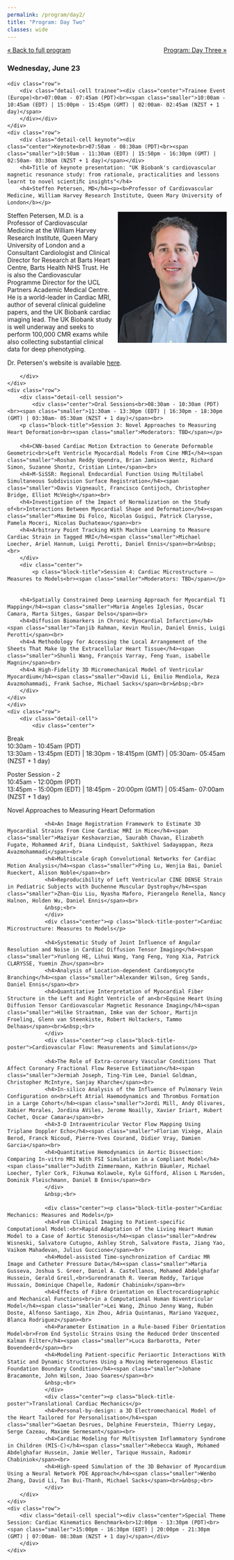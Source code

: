```yaml
---
permalink: /program/day2/
title: "Program: Day Two"
classes: wide
---
```


<a href="/program/" class="smaller">&laquo; Back to full program</a><a style="float:right;" href="/program/day3/" class="smaller">Program: Day Three &raquo;</a>
<div class="day-detail">
<h3 class="date">Wednesday, June 23</h3>

	<div class="row">
		<div class="detail-cell trainee"><div class="center">Trainee Event (Europe)<br>07:00am - 07:45am (PDT)<br><span class="smaller">10:00am - 10:45am (EDT) | 15:00pm - 15:45pm (GMT) | 02:00am- 02:45am (NZST + 1 day)</span>
		</div></div>
	</div>
	<div class="row">
		<div class="detail-cell keynote"><div class="center">Keynote<br>07:50am - 08:30am (PDT)<br><span class="smaller">10:50am - 11:30am (EDT) | 15:50pm - 16:30pm (GMT) | 02:50am- 03:30am (NZST + 1 day)</span></div>
		<h4>Title of keynote presentation: "UK Biobank's cardiovascular magnetic resonance study: from rationale, practicalities and lessons learnt to novel scientiﬁc insights"</h4>
		<h4>Steffen Petersen, MD</h4><p><b>Professor of Cardiovascular Medicine, William Harvey Research Institute, Queen Mary University of London</b></p>

<p><img align="right" src="/assets/images/SteffenPetersen.jpg" width="250" style="margin-left: 12px;">Steffen Petersen, M.D. is a Professor of Cardiovascular Medicine at the William Harvey Research Institute, Queen Mary University of London and a Consultant Cardiologist and Clinical Director for Research at Barts Heart Centre, Barts Health NHS Trust. He is also the Cardiovascular Programme Director for the UCL Partners Academic Medical Centre. He is a world-leader in Cardiac MRI, author of several clinical guideline papers, and the UK Biobank cardiac imaging lead. The UK Biobank study is well underway and seeks to perform 100,000 CMR exams while also collecting substantial clinical data for deep phenotyping. </p>
<p>Dr. Petersen's website is available <a href="https://www.qmul.ac.uk/whri/people/academic-staff/items/petersensteffen.html" target="_blank">here</a>.</p>
		
		</div>
	</div>	
	<div class="row">
		<div class="detail-cell session">
			<div class="center">Oral Sessions<br>08:30am - 10:30am (PDT)<br><span class="smaller">11:30am - 13:30pm (EDT) | 16:30pm - 18:30pm (GMT) | 03:30am- 05:30am (NZST + 1 day)</span><br>
		<p class="block-title">Session 3: Novel Approaches to Measuring Heart Deformation<br><span class="smaller">Moderators: TBD</span></p>
			
		<h4>CNN-based Cardiac Motion Extraction to Generate Deformable Geometric<br>Left Ventricle Myocardial Models From Cine MRI</h4><span class="smaller">Roshan Reddy Upendra, Brian Jamison Wentz, Richard Simon, Suzanne Shontz, Cristian Linte</span><br>
		<h4>M-SiSSR: Regional Endocardial Function Using Multilabel Simultaneous Subdivision Surface Registration</h4><span class="smaller">Davis Vigneault, Francisco Contijoch, Christopher Bridge, Elliot McVeigh</span><br>
		<h4>Investigation of the Impact of Normalization on the Study of<br>Interactions Between Myocardial Shape and Deformation</h4><span class="smaller">Maxime Di Folco, Nicolas Guigui, Patrick Clarysse, Pamela Moceri, Nicolas Duchateau</span><br>
		<h4>Arbitrary Point Tracking With Machine Learning to Measure Cardiac Strain in Tagged MRI</h4><span class="smaller">Michael Loecher, Ariel Hannum, Luigi Perotti, Daniel Ennis</span><br>&nbsp;<br>
		</div>
		<div class="center">
			<p class="block-title">Session 4: Cardiac Microstructure – Measures to Models<br><span class="smaller">Moderators: TBD</span></p>
		

		<h4>Spatially Constrained Deep Learning Approach for Myocardial T1 Mapping</h4><span class="smaller">Maria Angeles Iglesias, Oscar Camara, Marta Sitges, Gaspar Delso</span><br>
		<h4>Diffusion Biomarkers in Chronic Myocardial Infarction</h4><span class="smaller">Tanjib Rahman, Kevin Moulin, Daniel Ennis, Luigi Perotti</span><br>
		<h4>A Methodology for Accessing the Local Arrangement of the Sheets That Make Up the Extracellular Heart Tissue</h4><span class="smaller">Shunli Wang, François Varray, Feng Yuan, isabelle Magnin</span><br>
		<h4>A High-Fidelity 3D Micromechanical Model of Ventricular Myocardium</h4><span class="smaller">David Li, Emilio Mendiola, Reza Avazmohammadi, Frank Sachse, Michael Sacks</span><br>&nbsp;<br>
		</div>
	</div>	
	</div>
	<div class="row">
		<div class="detail-cell">		
			<div class="center">
Break<br>10:30am - 10:45am (PDT)<br><span class="smaller">13:30am - 13:45pm (EDT) | 18:30pm - 18:415pm (GMT) | 05:30am- 05:45am (NZST + 1 day)</span></div>
			</div>
	</div>
	<div class="row">
		<div class="detail-cell poster"><div class="center">Poster Session - 2<br>10:45am - 12:00pm (PDT)<br><span class="smaller">13:45pm - 15:00pm (EDT) | 18:45pm - 20:00pm (GMT) | 05:45am- 07:00am (NZST + 1 day)</span><br>
				<p class="block-title-poster">Novel Approaches to Measuring Heart Deformation</p>
			
				<h4>An Image Registration Framework to Estimate 3D Myocardial Strains From Cine Cardiac MRI in Mice</h4><span class="smaller">Maziyar Keshavarzian, Saurabh Chavan, Elizabeth Fugate, Mohammed Arif, Diana Lindquist, Sakthivel Sadayappan, Reza Avazmohammadi</span><br>
				<h4>Multiscale Graph Convolutional Networks for Cardiac Motion Analysis</h4><span class="smaller">Ping Lu, Wenjia Bai, Daniel Rueckert, Alison Noble</span><br>
				<h4>Reproducibility of Left Ventricular CINE DENSE Strain in Pediatric Subjects with Duchenne Muscular Dystrophy</h4><span class="smaller">Zhan-Qiu Liu, Nyasha Maforo, Pierangelo Renella, Nancy Halnon, Holden Wu, Daniel Ennis</span><br>
				&nbsp;<br>
				</div>
				<div class="center"><p class="block-title-poster">Cardiac Microstructure: Measures to Models</p>
			
				<h4>Systematic Study of Joint Influence of Angular Resolution and Noise in Cardiac Diffusion Tensor Imaging</h4><span class="smaller">Yunlong HE, Lihui Wang, Yang Feng, Yong Xia, Patrick CLARYSSE, Yuemin Zhu</span><br>
				<h4>Analysis of Location-dependent Cardiomyocyte Branching</h4><span class="smaller">Alexander Wilson, Greg Sands, Daniel Ennis</span><br>
				<h4>Quantitative Interpretation of Myocardial Fiber Structure in the Left and Right Ventricle of an<br>Equine Heart Using Diffusion Tensor Cardiovascular Magnetic Resonance Imaging</h4><span class="smaller">Hilke Straatman, Imke van der Schoor, Martijn Froeling, Glenn van Steenkiste, Robert Holtackers, Tammo Delhaas</span><br>&nbsp;<br>
				</div>
				<div class="center"><p class="block-title-poster">Cardiovascular Flow: Measurements and Simulations</p>

				<h4>The Role of Extra-coronary Vascular Conditions That Affect Coronary Fractional Flow Reserve Estimation</h4><span class="smaller">Jermiah Joseph, Ting-Yim Lee, Daniel Goldman, Christopher McIntyre, Sanjay Kharche</span><br>
				<h4>In-silico Analysis of the Influence of Pulmonary Vein Configuration on<br>Left Atrial Haemodynamics and Thrombus Formation in a Large Cohort</h4><span class="smaller">Jordi Mill, Andy Olivares, Xabier Morales, Jordina AViles, Jerome Noailly, Xavier Iriart, Hubert Cochet, Oscar Camara</span><br>
				<h4>3-D Intraventricular Vector Flow Mapping Using Triplane Doppler Echo</h4><span class="smaller">Florian Vixège, Alain Berod, Franck Nicoud, Pierre-Yves Courand, Didier Vray, Damien Garcia</span><br>
				<h4>Quantitative Hemodynamics in Aortic Dissection: Comparing In-vitro MRI With FSI Simulation in a Compliant Model</h4><span class="smaller">Judith Zimmermann, Kathrin Bäumler, Michael Loecher, Tyler Cork, Fikunwa Kolawole, Kyle Gifford, Alison L Marsden, Dominik Fleischmann, Daniel B Ennis</span><br>
				</div>
				&nbsp;<br>
				
				<div class="center"><p class="block-title-poster">Cardiac Mechanics: Measures and Models</p>
				<h4>From Clinical Imaging to Patient-specific Computational Model:<br>Rapid Adaptation of the Living Heart Human Model to a Case of Aortic Stenosis</h4><span class="smaller">Andrew Wisneski, Salvatore Cutugno, Ashley Stroh, Salvatore Pasta, Jiang Yao, Vaikom Mahadevan, Julius Guccione</span><br>
				<h4>Model-assisted Time-synchronization of Cardiac MR Image and Catheter Pressure Data</h4><span class="smaller">Maria Gusseva, Joshua S. Greer, Daniel A. Castellanos, Mohamed Abdelghafar Hussein, Gerald Greil,<br>Surendranath R. Veeram Reddy, Tarique Hussain, Dominique Chapelle, Radomir Chabiniok</span><br>
				<h4>Effects of Fibre Orientation on Electrocardiographic and Mechanical Functions<br>in a Computational Human Biventricular Model</h4><span class="smaller">Lei Wang, Zhinuo Jenny Wang, Rubén Doste, Alfonso Santiago, Xin Zhou, Adria Quintanas, Mariano Vazquez, Blanca Rodriguez</span><br>
				<h4>Parameter Estimation in a Rule-based Fiber Orientation Model<br>From End Systolic Strains Using the Reduced Order Unscented Kalman Filter</h4><span class="smaller">Luca Barbarotta, Peter Bovendeerd</span><br>
				<h4>Modeling Patient-specific Periaortic Interactions With Static and Dynamic Structures Using a Moving Heterogeneous Elastic Foundation Boundary Condition</h4><span class="smaller">Johane Bracamonte, John Wilson, Joao Soares</span><br>
				&nbsp;<br>
				</div>
				<div class="center"><p class="block-title-poster">Translational Cardiac Mechanics</p>
				<h4>Personal-by-design: a 3D Electromechanical Model of the Heart Tailored for Personalisation</h4><span class="smaller">Gaetan Desrues, Delphine Feuerstein, Thierry Legay, Serge Cazeau, Maxime Sermesant</span><br>
				<h4>Cardiac Modeling for Multisystem Inflammatory Syndrome in Children (MIS-C)</h4><span class="smaller">Rebecca Waugh, Mohamed Abdelghafar Hussein, Jamie Weller, Tarique Hussain, Radomir Chabiniok</span><br>
				<h4>High-speed Simulation of the 3D Behavior of Myocardium Using a Neural Network PDE Approach</h4><span class="smaller">Wenbo Zhang, David Li, Tan Bui-Thanh, Michael Sacks</span><br>&nbsp;<br>
				</div>
		</div>
	</div>		
	<div class="row">
		<div class="detail-cell special"><div class="center">Special Theme Session: Cardiac Kinematics Benchmark<br>12:00pm - 13:30pm (PDT)<br><span class="smaller">15:00pm - 16:30pm (EDT) | 20:00pm - 21:30pm (GMT) | 07:00am- 08:30am (NZST + 1 day)</span></div>
		</div>
	</div>	
	
</div>
